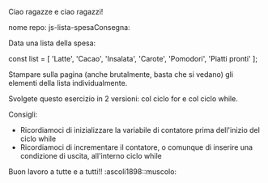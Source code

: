 Ciao ragazze e ciao ragazzi!

nome repo: js-lista-spesaConsegna:

Data una lista della spesa:

const list = [
    'Latte',
    'Cacao',
    'Insalata',
    'Carote',
    'Pomodori',
    'Piatti pronti'
];

Stampare sulla pagina (anche brutalmente, basta che si vedano) gli elementi della lista individualmente.

Svolgete questo esercizio in 2 versioni: col ciclo for e col ciclo while.

Consigli:

- Ricordiamoci di inizializzare la variabile di contatore prima dell'inizio del ciclo while
- Ricordiamoci di incrementare il contatore, o comunque di inserire una condizione di uscita, all'interno ciclo while

Buon lavoro a tutte e a tutti!! :ascoli1898::muscolo: